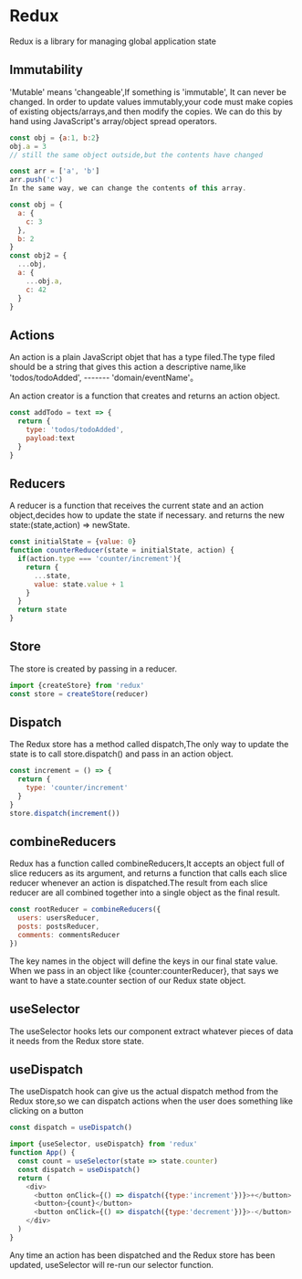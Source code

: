 # Redux

  Redux is a library for managing global application state

## Immutability

  'Mutable' means 'changeable',If something is 'immutable', It can never be changed.
  In order to update values immutably,your code must make copies of existing objects/arrays,and then modify the copies. We can do this by hand using JavaScript's array/object spread operators.
```js
const obj = {a:1, b:2}
obj.a = 3
// still the same object outside,but the contents have changed

const arr = ['a', 'b']
arr.push('c')
In the same way, we can change the contents of this array.
```
```js
const obj = {
  a: {
    c: 3
  },
  b: 2
}
const obj2 = {
  ...obj,
  a: {
    ...obj.a,
    c: 42
  }
}
```
## Actions

  An action is a plain JavaScript objet that has a type filed.The type filed should be a string that gives this 
  action a descriptive name,like 'todos/todoAdded', ------- 'domain/eventName'。

  An action creator is a function that creates and returns an action object.
```js
const addTodo = text => {
  return {
    type: 'todos/todoAdded',
    payload:text
  }
}
```
## Reducers

  A reducer is a function that receives the current state and an action object,decides how to update the state if necessary.
  and returns the new state:(state,action) => newState.
```js
const initialState = {value: 0}
function counterReducer(state = initialState, action) {
  if(action.type === 'counter/increment'){
    return {
      ...state,
      value: state.value + 1
    }
  }
  return state
}
```
## Store

  The store is created by passing in a reducer.
```js
import {createStore} from 'redux'
const store = createStore(reducer)
```
## Dispatch

  The Redux store has a method called dispatch,The only way to update the state is to call store.dispatch()
  and pass in an action object.
```js
const increment = () => {
  return {
    type: 'counter/increment'
  }
}
store.dispatch(increment())
```
## combineReducers

  Redux has a function called combineReducers,It accepts an object full of slice reducers as its argument, and returns a
  function that calls each slice reducer whenever an action is dispatched.The result from each slice reducer are all combined
  together into a single object as the final result.
```js
const rootReducer = combineReducers({
  users: usersReducer,
  posts: postsReducer,
  comments: commentsReducer
})
```
  The key names in the object will define the keys in our final state value. When we pass in an object like {counter:counterReducer},
  that says we want to have a state.counter section of our Redux state object.

## useSelector

  The useSelector hooks lets our component extract whatever pieces of data it needs from the Redux store state.

## useDispatch

  The useDispatch hook can give us the actual dispatch method from the Redux store,so we can dispatch actions when the user does
  something like clicking on a button
```js
const dispatch = useDispatch()
```
```js
import {useSelector, useDispatch} from 'redux'
function App() {
  const count = useSelector(state => state.counter)
  const dispatch = useDispatch()
  return (
    <div>
      <button onClick={() => dispatch({type:'increment'})}>+</button>
      <button>{count}</button>
      <button onClick={() => dispatch({type:'decrement'})}>-</button>
    </div>
  )
}
```
  Any time an action has been dispatched and the Redux store has been updated, useSelector will re-run our selector function.

